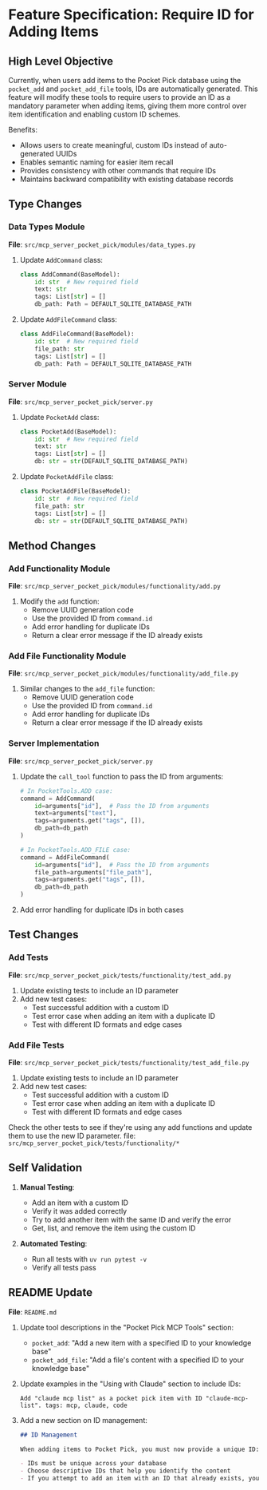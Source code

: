 # Feature Specification: Require ID for Adding Items

## High Level Objective
Currently, when users add items to the Pocket Pick database using the `pocket_add` and `pocket_add_file` tools, IDs are automatically generated. This feature will modify these tools to require users to provide an ID as a mandatory parameter when adding items, giving them more control over item identification and enabling custom ID schemes.

Benefits:
- Allows users to create meaningful, custom IDs instead of auto-generated UUIDs
- Enables semantic naming for easier item recall
- Provides consistency with other commands that require IDs
- Maintains backward compatibility with existing database records

## Type Changes

### Data Types Module
**File**: `src/mcp_server_pocket_pick/modules/data_types.py`

1. Update `AddCommand` class:
   ```python
   class AddCommand(BaseModel):
       id: str  # New required field
       text: str
       tags: List[str] = []
       db_path: Path = DEFAULT_SQLITE_DATABASE_PATH
   ```

2. Update `AddFileCommand` class:
   ```python
   class AddFileCommand(BaseModel):
       id: str  # New required field
       file_path: str
       tags: List[str] = []
       db_path: Path = DEFAULT_SQLITE_DATABASE_PATH
   ```

### Server Module
**File**: `src/mcp_server_pocket_pick/server.py`

1. Update `PocketAdd` class:
   ```python
   class PocketAdd(BaseModel):
       id: str  # New required field
       text: str
       tags: List[str] = []
       db: str = str(DEFAULT_SQLITE_DATABASE_PATH)
   ```

2. Update `PocketAddFile` class:
   ```python
   class PocketAddFile(BaseModel):
       id: str  # New required field
       file_path: str
       tags: List[str] = []
       db: str = str(DEFAULT_SQLITE_DATABASE_PATH)
   ```

## Method Changes

### Add Functionality Module
**File**: `src/mcp_server_pocket_pick/modules/functionality/add.py`

1. Modify the `add` function:
   - Remove UUID generation code
   - Use the provided ID from `command.id`
   - Add error handling for duplicate IDs
   - Return a clear error message if the ID already exists

### Add File Functionality Module
**File**: `src/mcp_server_pocket_pick/modules/functionality/add_file.py`

1. Similar changes to the `add_file` function:
   - Remove UUID generation code
   - Use the provided ID from `command.id`
   - Add error handling for duplicate IDs
   - Return a clear error message if the ID already exists

### Server Implementation
**File**: `src/mcp_server_pocket_pick/server.py`

1. Update the `call_tool` function to pass the ID from arguments:
   ```python
   # In PocketTools.ADD case:
   command = AddCommand(
       id=arguments["id"],  # Pass the ID from arguments
       text=arguments["text"],
       tags=arguments.get("tags", []),
       db_path=db_path
   )
   
   # In PocketTools.ADD_FILE case:
   command = AddFileCommand(
       id=arguments["id"],  # Pass the ID from arguments
       file_path=arguments["file_path"],
       tags=arguments.get("tags", []),
       db_path=db_path
   )
   ```

2. Add error handling for duplicate IDs in both cases

## Test Changes

### Add Tests
**File**: `src/mcp_server_pocket_pick/tests/functionality/test_add.py`

1. Update existing tests to include an ID parameter
2. Add new test cases:
   - Test successful addition with a custom ID
   - Test error case when adding an item with a duplicate ID
   - Test with different ID formats and edge cases

### Add File Tests
**File**: `src/mcp_server_pocket_pick/tests/functionality/test_add_file.py`

1. Update existing tests to include an ID parameter
2. Add new test cases:
   - Test successful addition with a custom ID
   - Test error case when adding an item with a duplicate ID
   - Test with different ID formats and edge cases

Check the other tests to see if they're using any add functions and update them to use the new ID parameter.
   file: `src/mcp_server_pocket_pick/tests/functionality/*`

## Self Validation

1. **Manual Testing**:
   - Add an item with a custom ID
   - Verify it was added correctly
   - Try to add another item with the same ID and verify the error
   - Get, list, and remove the item using the custom ID

2. **Automated Testing**:
   - Run all tests with `uv run pytest -v`
   - Verify all tests pass

## README Update
**File**: `README.md`

1. Update tool descriptions in the "Pocket Pick MCP Tools" section:
   - `pocket_add`: "Add a new item with a specified ID to your knowledge base"
   - `pocket_add_file`: "Add a file's content with a specified ID to your knowledge base"

2. Update examples in the "Using with Claude" section to include IDs:
   ```
   Add "claude mcp list" as a pocket pick item with ID "claude-mcp-list". tags: mcp, claude, code
   ```

3. Add a new section on ID management:
   ```markdown
   ## ID Management
   
   When adding items to Pocket Pick, you must now provide a unique ID:
   
   - IDs must be unique across your database
   - Choose descriptive IDs that help you identify the content
   - If you attempt to add an item with an ID that already exists, you'll receive an error
   